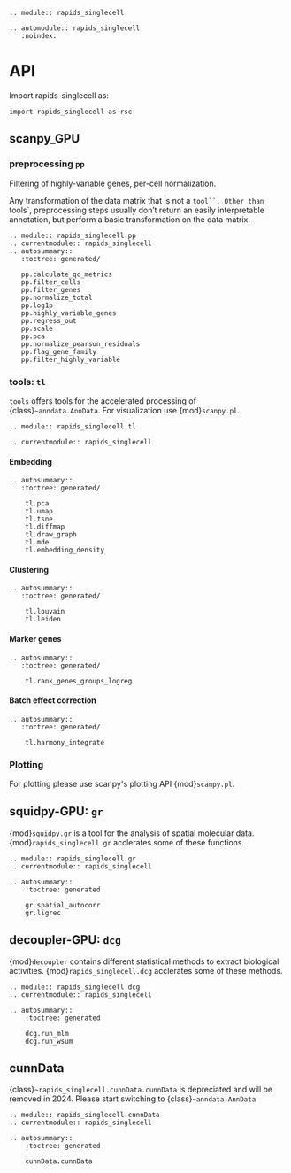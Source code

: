 ```{eval-rst}
.. module:: rapids_singlecell
```

```{eval-rst}
.. automodule:: rapids_singlecell
   :noindex:
```
# API

Import rapids-singlecell as:

```
import rapids_singlecell as rsc
```


## scanpy_GPU


### preprocessing `pp`
Filtering of highly-variable genes, per-cell normalization.

Any transformation of the data matrix that is not a `tool``. Other than `tools`, preprocessing steps usually don’t return an easily interpretable annotation, but perform a basic transformation on the data matrix.
```{eval-rst}
.. module:: rapids_singlecell.pp
.. currentmodule:: rapids_singlecell
.. autosummary::
   :toctree: generated/

   pp.calculate_qc_metrics
   pp.filter_cells
   pp.filter_genes
   pp.normalize_total
   pp.log1p
   pp.highly_variable_genes
   pp.regress_out
   pp.scale
   pp.pca
   pp.normalize_pearson_residuals
   pp.flag_gene_family
   pp.filter_highly_variable
```

### tools: `tl`

`tools` offers tools for the accelerated processing of {class}`~anndata.AnnData`. For visualization use {mod}`scanpy.pl`.

```{eval-rst}
.. module:: rapids_singlecell.tl
```

```{eval-rst}
.. currentmodule:: rapids_singlecell
```

#### Embedding
```{eval-rst}
.. autosummary::
   :toctree: generated/

    tl.pca
    tl.umap
    tl.tsne
    tl.diffmap
    tl.draw_graph
    tl.mde
    tl.embedding_density
```

#### Clustering

```{eval-rst}
.. autosummary::
   :toctree: generated/

    tl.louvain
    tl.leiden
```

#### Marker genes

```{eval-rst}
.. autosummary::
   :toctree: generated/

    tl.rank_genes_groups_logreg
```

#### Batch effect correction

```{eval-rst}
.. autosummary::
   :toctree: generated/

    tl.harmony_integrate
```

### Plotting

For plotting please use scanpy's plotting API {mod}`scanpy.pl`.

## squidpy-GPU: `gr`

{mod}`squidpy.gr` is a tool for the analysis of spatial molecular data. {mod}`rapids_singlecell.gr` acclerates some of these functions.

```{eval-rst}
.. module:: rapids_singlecell.gr
.. currentmodule:: rapids_singlecell

.. autosummary::
    :toctree: generated

    gr.spatial_autocorr
    gr.ligrec
```

## decoupler-GPU: `dcg`

{mod}`decoupler` contains different statistical methods to extract biological activities. {mod}`rapids_singlecell.dcg` acclerates some of these methods.

```{eval-rst}
.. module:: rapids_singlecell.dcg
.. currentmodule:: rapids_singlecell

.. autosummary::
    :toctree: generated

    dcg.run_mlm
    dcg.run_wsum
```

## cunnData

{class}`~rapids_singlecell.cunnData.cunnData` is depreciated and will be removed in 2024. Please start switching to {class}`~anndata.AnnData`

```{eval-rst}
.. module:: rapids_singlecell.cunnData
.. currentmodule:: rapids_singlecell

.. autosummary::
    :toctree: generated

    cunnData.cunnData
```
